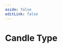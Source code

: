 ```yaml
---
aside: false
editLink: false
---
```


# Candle Type

<script setup>
import Chart from '../../@views/sample/candle-type/index.vue'
</script>
<Chart/>

<!--@include: @/@views/sample/candle-type/index.md-->
